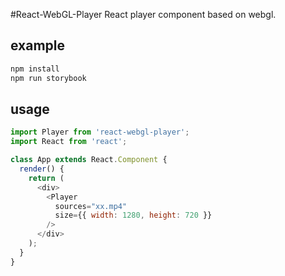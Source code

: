 #React-WebGL-Player
React player component based on webgl.

## example
```bash
npm install
npm run storybook
```

## usage
```javascript
import Player from 'react-webgl-player';
import React from 'react';

class App extends React.Component {
  render() {
    return (
      <div>
        <Player
          sources="xx.mp4"
          size={{ width: 1280, height: 720 }}
        />
      </div>
    );
  }
}
```
